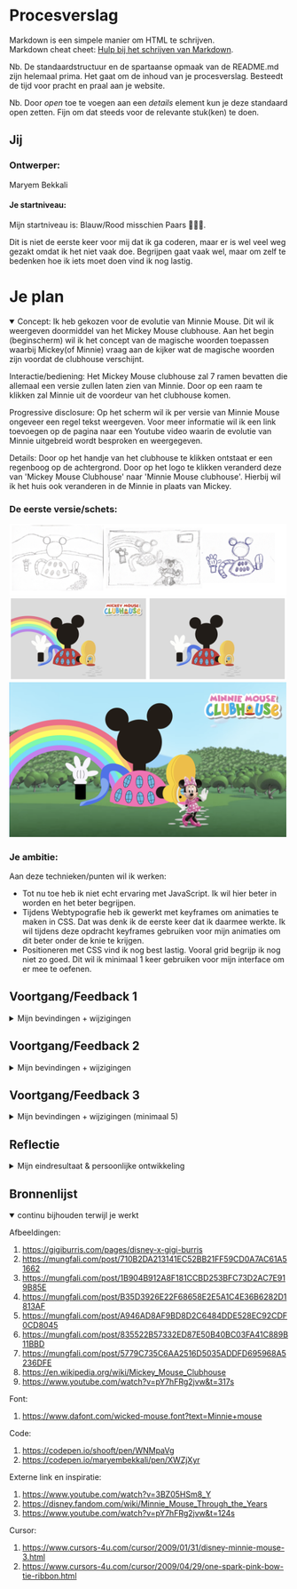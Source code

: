 # Procesverslag
Markdown is een simpele manier om HTML te schrijven.  
Markdown cheat cheet: [Hulp bij het schrijven van Markdown](https://github.com/adam-p/markdown-here/wiki/Markdown-Cheatsheet).

Nb. De standaardstructuur en de spartaanse opmaak van de README.md zijn helemaal prima. Het gaat om de inhoud van je procesverslag. Besteedt de tijd voor pracht en praal aan je website.

Nb. Door *open* toe te voegen aan een *details* element kun je deze standaard open zetten. Fijn om dat steeds voor de relevante stuk(ken) te doen.





## Jij

### Ontwerper:
Maryem Bekkali

#### Je startniveau:
Mijn startniveau is: Blauw/Rood misschien Paars 🤷🏽‍♀️.

Dit is niet de eerste keer voor mij dat ik ga coderen, maar er is wel veel weg gezakt omdat ik het niet vaak doe. Begrijpen gaat vaak wel, maar om zelf te bedenken hoe ik iets moet doen vind ik nog lastig.



# Je plan

<details open>
  <summary>
Concept:
Ik heb gekozen voor de evolutie van Minnie Mouse. Dit wil ik weergeven doormiddel van het Mickey Mouse clubhouse.
Aan het begin (beginscherm) wil ik het concept van de magische woorden toepassen waarbij Mickey(of Minnie) vraag aan de kijker wat de magische woorden zijn voordat de clubhouse verschijnt.

Interactie/bediening:
Het Mickey Mouse clubhouse zal 7 ramen bevatten die allemaal een versie zullen laten zien van Minnie. Door op een raam te klikken zal Minnie uit de voordeur van het clubhouse komen.

Progressive disclosure:
Op het scherm wil ik per versie van Minnie Mouse ongeveer een regel tekst weergeven. Voor meer informatie wil ik een link toevoegen op de pagina naar een Youtube video waarin de evolutie van Minnie uitgebreid wordt besproken en weergegeven.

Details:
Door op het handje van het clubhouse te klikken ontstaat er een regenboog op de achtergrond.
Door op het logo te klikken veranderd deze van 'Mickey Mouse Clubhouse' naar 'Minnie Mouse clubhouse'. Hierbij wil ik het huis ook veranderen in de Minnie in plaats van Mickey.
  </summary>

  ### De eerste versie/schets:
  <img src="readme-images/schetsen.png" width="500px" alt="eerste versie/schets">
  <img src="readme-images/concept.png" width="500px" alt="tweede versie/schets">
  <img src="readme-images/schermconcept.png" width="500px" alt="derde versie/schets">


  ### Je ambitie: 
  Aan deze technieken/punten wil ik werken:
  - Tot nu toe heb ik niet echt ervaring met JavaScript. Ik wil hier beter in worden en het beter begrijpen.
  - Tijdens Webtypografie heb ik gewerkt met keyframes om animaties te maken in CSS. Dat was denk ik de eerste keer dat ik daarmee werkte. Ik wil tijdens deze opdracht keyframes gebruiken voor mijn animaties om dit beter onder de knie te krijgen.
  - Positioneren met CSS vind ik nog best lastig. Vooral grid begrijp ik nog niet zo goed. Dit wil ik minimaal 1 keer gebruiken voor mijn interface om er mee te oefenen.
 
</details>




## Voortgang/Feedback 1

<details>
  <summary>Mijn bevindingen + wijzigingen</summary>

  ### Feedback:
  Voor de les van dinsdag 10 mei had ik mijn concept op Miro gezet. Omdat ik deze les had gemist en mijn concept nog niet duidelijk was op Miro heb ik dit eerst aangevuld voordat ik feedback ben gaan vragen. Ik heb feedback van Senna en Daphne gekregen. Eigenlijk heb ik bijna alleen maar positieve feedback gehad.
  1. Het idee past bij het karakter.
  2. De transities zijn goed doordacht.
  3. Leuk idee om de ramen te gebruiken voor de verschillende versies van Minnie Mouse.
  4. Leuke details die iets extra's toevoegen aan het concept zoals het handje met de regenboog.

### Bevinding 1:
  'Je kan misschien nog kijken hoe je je beschinscherm wil introduceren.'

  #### oplossing:
  Hier heb ik nog even over nagedacht. Ik had het idee om een beginscherm te maken waarbij Minnie Mouse om het magische woord vraagt voordat het clubhuis tevoorschijn komt. Dit gebeurt namelijk ook in de introductie van de tekenfilm. Ik heb uiteindelijk geen tijd meer over gehad om dit uit te werken.

  <img src="readme-images/feedback1.png" width="500px" alt="eerste versie/schets">

</details>




## Voortgang/Feedback 2

<details>
  <summary>Mijn bevindingen + wijzigingen</summary>
  
  ### Bevinding 1:
  Mijn interface was nog niet responsive.

  #### oplossing:
  Ik merkte dat mijn clubhuis wel responsive was en alle andere elementen niet. Ik ben in mijn code gaan kijken wat ik daar anders had gedaan. Ik zag dat ik voor de positie van het clubhuis vw gebruikte en voor de rest em. Dit heb ik voor de andere elementen dan ook aangepast. Verder heb ik voor mijn regenboog media queries gebruikt. Hier heb ik drie breakpoints voor gemaakt.



  ### Bevinding 2:
  Mijn buttons en link hadden nog geen states.

  #### oplossing:
  Voor de buttons en link heb ik een hover, focus en active state gemaakt. Voor de hover state heb ik gebrobeerd het glitter effect van het Minnie Mouse Clubhouse na te maken. Hiervoor heb ik een goude drop shadow gebruikt. Voor de focus state heb ik een donkere schaduw gemaakt. Door met tab op het toetsenbord te klikken komt deze te voorschijn. Als de gebruiker op eter klikt wordt de knop geactiveerd. Tenslotte heb ik voor de active state de knop iets vergroot.

  <img src="readme-images/glittereffect.png" width="500px" alt="eerste versie/schets">



  ### Bevinding 3:
  Mijn css code was nog niet netjes gesorteerd.

  #### oplossing:
  Ik heb alle code die bij hetzelfde element hoort onder elkaar gezet zodat dit makkelijk te vinden is tijden het coderen en zodat het makkelijk te lezen is. Verder heb ik voldoende ruimte gelaten tussen verschillende onderdelen. Verder heb ik de css properties binnen de selector steeds in dezelfde volgorde gezet.



  ### Bevinding 4:
  De gebruikte bronnen worden niet opgenomen in mijn readme.

  #### oplossing:
  Ik heb alle gebruikte bronnen in een logisch overzicht in mijn readme opgenomen. Deze heb ik onderverdeeld in afbeeldingen, font, code, cursor en externe link en inspiratie.

  <img src="readme-images/feedback2-1.png" width="300px" alt="eerste versie/schets">
  <img src="readme-images/feedback2-2.png" width="300px" alt="eerste versie/schets">

</details>



## Voortgang/Feedback 3

<details>
  <summary>Mijn bevindingen + wijzigingen (minimaal 5)</summary>
  
  ### Bevinding 1:
  Omschrijving van wat er nog niet orde was (tekst en afbeeding(en)).

  #### oplossing:
  Beschrijving hoe je het hebt hebt opgelost of als het niet gelukt is hoe je het zou oplossen (tekst en afbeeding(en)).



  ### Bevinding 2:
  Omschrijving van wat er nog niet orde was (tekst en afbeeding(en)).

  #### oplossing:
  Beschrijving hoe je het hebt hebt opgelost of als het niet gelukt is hoe je het zou oplossen (tekst en afbeeding(en)).



  ### Bevinding 3:
  ...

</details>




## Reflectie

<details>
  <summary>Mijn eindresultaat & persoonlijke ontwikkeling</summary>

  ### Je uitkomst - karakteristiek screenshot(s):
  <img src="readme-images/interfacerood.jpg" width="375px" alt="final ontwerp">
  <img src="readme-images/interfaceroze.jpg" width="375px" alt="final ontwerp">


  ### Dit ging goed/Heb ik geleerd: 
  Ik begrijp JavaScript nu een stuk beter. Het lukt me om een knop te gebruiken om vervolgens iets in het scherm te laten veranderen. Ik heb ook veel geleerd over animeren met keyfames. Ik vond de scructuur van de lessen erg fijn en goed werken. Het was fijn om vragen te stellen en we kregen goede hulp.


  ### Dit was lastig/Is niet gelukt:
  Ik heb een aantal dingetjes waar in nog aan wilde werken maar waar ik niet aantoe ben gekomen. Ik wilde namelijk nog een beginscherm toevoegen aan mijn interface. Ook wilde ik de schaduw van de link nog wat aanpassenzodat deze op z'n plek bleef maar iets groter werd als de link dichterbij kwam en iets kleiner als die wat meer omhoog ging. Verder werkt de schaduw in de roze versie van de link niet. Hier wilde ik ook nog naar kijken, maar had ik geen tijd meer voor.
</details>





## Bronnenlijst

<details open>
<summary>continu bijhouden terwijl je werkt</summary>

Afbeeldingen:
1. https://gigiburris.com/pages/disney-x-gigi-burris
2. https://mungfali.com/post/710B2DA213141EC52BB21FF59CD0A7AC61A51662
3. https://mungfali.com/post/1B904B912A8F181CCBD253BFC73D2AC7E919B85E
4. https://mungfali.com/post/B35D3926E22F68658E2E5A1C4E36B6282D1813AF
5. https://mungfali.com/post/A946AD8AF9BD8D2C6484DDE528EC92CDF0CD8045
6. https://mungfali.com/post/835522B57332ED87E50B40BC03FA41C889B11BBD
7. https://mungfali.com/post/5779C735C6AA2516D5035ADDFD695968A5236DFE
8. https://en.wikipedia.org/wiki/Mickey_Mouse_Clubhouse
9. https://www.youtube.com/watch?v=pY7hFRg2jvw&t=317s

Font:
1. https://www.dafont.com/wicked-mouse.font?text=Minnie+mouse

Code:
1. https://codepen.io/shooft/pen/WNMpaVg
2. https://codepen.io/maryembekkali/pen/XWZjXyr

Externe link en inspiratie:
1. https://www.youtube.com/watch?v=3BZ05HSm8_Y
2. https://disney.fandom.com/wiki/Minnie_Mouse_Through_the_Years
3. https://www.youtube.com/watch?v=pY7hFRg2jvw&t=124s

Cursor:
1. https://www.cursors-4u.com/cursor/2009/01/31/disney-minnie-mouse-3.html
2. https://www.cursors-4u.com/cursor/2009/04/29/one-spark-pink-bow-tie-ribbon.html
</details>